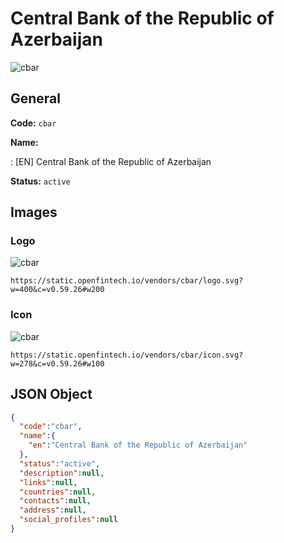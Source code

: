 
# Central Bank of the Republic of Azerbaijan 
![cbar](https://static.openfintech.io/vendors/cbar/logo.svg?w=400&c=v0.59.26#w200)  

## General 
 
**Code:** `cbar` 
 
**Name:** 
 
:	[EN] Central Bank of the Republic of Azerbaijan 
 
**Status:** `active` 
 

## Images 

### Logo 
 
![cbar](https://static.openfintech.io/vendors/cbar/logo.svg?w=400&c=v0.59.26#w200)  

```
https://static.openfintech.io/vendors/cbar/logo.svg?w=400&c=v0.59.26#w200
```  

### Icon 
 
![cbar](https://static.openfintech.io/vendors/cbar/icon.svg?w=278&c=v0.59.26#w100)  

```
https://static.openfintech.io/vendors/cbar/icon.svg?w=278&c=v0.59.26#w100
```  

## JSON Object 

```json
{
  "code":"cbar",
  "name":{
    "en":"Central Bank of the Republic of Azerbaijan"
  },
  "status":"active",
  "description":null,
  "links":null,
  "countries":null,
  "contacts":null,
  "address":null,
  "social_profiles":null
}
```  
